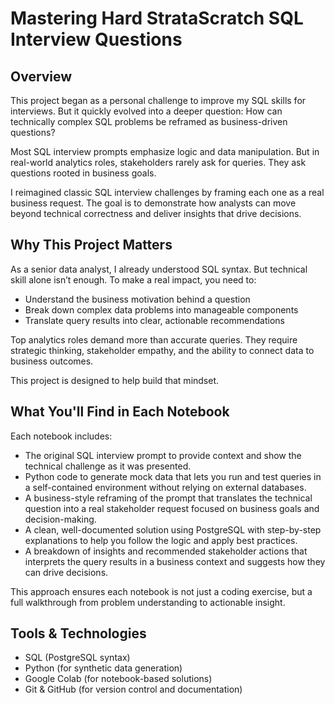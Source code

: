 # Mastering Hard StrataScratch SQL Interview Questions  

## Overview

This project began as a personal challenge to improve my SQL skills for interviews. But it quickly evolved into a deeper question:
How can technically complex SQL problems be reframed as business-driven questions?

Most SQL interview prompts emphasize logic and data manipulation. But in real-world analytics roles, stakeholders rarely ask for queries. They ask questions rooted in business goals.

I reimagined classic SQL interview challenges by framing each one as a real business request. The goal is to demonstrate how analysts can move beyond technical correctness and deliver insights that drive decisions.

## Why This Project Matters

As a senior data analyst, I already understood SQL syntax. But technical skill alone isn’t enough. To make a real impact, you need to:

- Understand the business motivation behind a question
- Break down complex data problems into manageable components
- Translate query results into clear, actionable recommendations

Top analytics roles demand more than accurate queries. They require strategic thinking, stakeholder empathy, and the ability to connect data to business outcomes.

This project is designed to help build that mindset.

## What You'll Find in Each Notebook
Each notebook includes:

- The original SQL interview prompt to provide context and show the technical challenge as it was presented.
- Python code to generate mock data that lets you run and test queries in a self-contained environment without relying on external databases.
- A business-style reframing of the prompt that translates the technical question into a real stakeholder request focused on business goals and decision-making.
- A clean, well-documented solution using PostgreSQL with step-by-step explanations to help you follow the logic and apply best practices.
- A breakdown of insights and recommended stakeholder actions that interprets the query results in a business context and suggests how they can drive decisions.

This approach ensures each notebook is not just a coding exercise, but a full walkthrough from problem understanding to actionable insight.

## Tools & Technologies
- SQL (PostgreSQL syntax)
- Python (for synthetic data generation)
- Google Colab (for notebook-based solutions)
- Git & GitHub (for version control and documentation)
  
